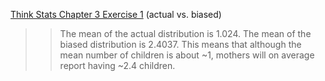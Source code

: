 [Think Stats Chapter 3 Exercise 1](http://greenteapress.com/thinkstats2/html/thinkstats2004.html#toc31) (actual vs. biased)

>> The mean of the actual distribution is 1.024. The mean of the biased distribution is 2.4037. This means that although the mean number of children is about ~1, mothers will on average report having ~2.4 children.
